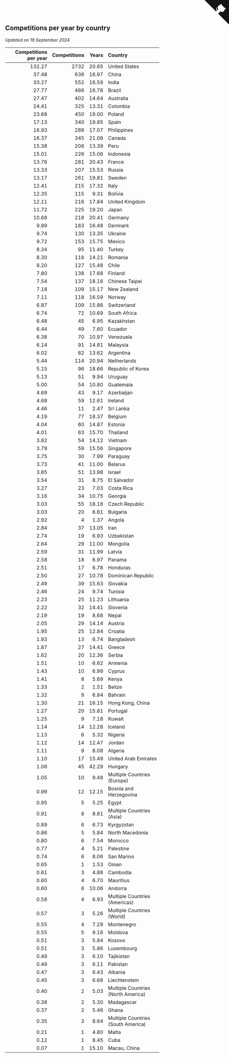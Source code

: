 ## Competitions per year by country

*Updated on 19 September 2024*

| Competitions per year | Competitions | Years | Country |
| ---: | ---: | ---: | :--- |
| 132.27 | 2732 | 20.65 | United States |
| 37.48 | 636 | 16.97 | China |
| 33.27 | 552 | 16.59 | India |
| 27.77 | 466 | 16.78 | Brazil |
| 27.47 | 402 | 14.64 | Australia |
| 24.41 | 325 | 13.31 | Colombia |
| 23.68 | 450 | 19.00 | Poland |
| 17.13 | 340 | 19.85 | Spain |
| 16.93 | 289 | 17.07 | Philippines |
| 16.37 | 345 | 21.08 | Canada |
| 15.38 | 206 | 13.39 | Peru |
| 15.01 | 226 | 15.06 | Indonesia |
| 13.76 | 281 | 20.43 | France |
| 13.33 | 207 | 15.53 | Russia |
| 13.17 | 261 | 19.81 | Sweden |
| 12.41 | 215 | 17.32 | Italy |
| 12.35 | 115 | 9.31 | Bolivia |
| 12.11 | 216 | 17.84 | United Kingdom |
| 11.72 | 225 | 19.20 | Japan |
| 10.68 | 218 | 20.41 | Germany |
| 9.89 | 163 | 16.48 | Denmark |
| 9.74 | 130 | 13.35 | Ukraine |
| 9.72 | 153 | 15.75 | Mexico |
| 8.34 | 95 | 11.40 | Turkey |
| 8.30 | 118 | 14.21 | Romania |
| 8.20 | 127 | 15.48 | Chile |
| 7.80 | 138 | 17.68 | Finland |
| 7.54 | 137 | 18.16 | Chinese Taipei |
| 7.18 | 109 | 15.17 | New Zealand |
| 7.11 | 118 | 16.59 | Norway |
| 6.87 | 109 | 15.86 | Switzerland |
| 6.74 | 72 | 10.69 | South Africa |
| 6.48 | 45 | 6.95 | Kazakhstan |
| 6.44 | 49 | 7.60 | Ecuador |
| 6.38 | 70 | 10.97 | Venezuela |
| 6.14 | 91 | 14.81 | Malaysia |
| 6.02 | 82 | 13.62 | Argentina |
| 5.44 | 114 | 20.94 | Netherlands |
| 5.15 | 96 | 18.66 | Republic of Korea |
| 5.13 | 51 | 9.94 | Uruguay |
| 5.00 | 54 | 10.80 | Guatemala |
| 4.69 | 43 | 9.17 | Azerbaijan |
| 4.68 | 59 | 12.61 | Ireland |
| 4.46 | 11 | 2.47 | Sri Lanka |
| 4.19 | 77 | 18.37 | Belgium |
| 4.04 | 60 | 14.87 | Estonia |
| 4.01 | 63 | 15.70 | Thailand |
| 3.82 | 54 | 14.12 | Vietnam |
| 3.79 | 59 | 15.56 | Singapore |
| 3.75 | 30 | 7.99 | Paraguay |
| 3.73 | 41 | 11.00 | Belarus |
| 3.65 | 51 | 13.98 | Israel |
| 3.54 | 31 | 8.75 | El Salvador |
| 3.27 | 23 | 7.03 | Costa Rica |
| 3.16 | 34 | 10.75 | Georgia |
| 3.03 | 55 | 18.16 | Czech Republic |
| 3.03 | 20 | 6.61 | Bulgaria |
| 2.92 | 4 | 1.37 | Angola |
| 2.84 | 37 | 13.05 | Iran |
| 2.74 | 19 | 6.93 | Uzbekistan |
| 2.64 | 29 | 11.00 | Mongolia |
| 2.59 | 31 | 11.99 | Latvia |
| 2.58 | 18 | 6.97 | Panama |
| 2.51 | 17 | 6.78 | Honduras |
| 2.50 | 27 | 10.78 | Dominican Republic |
| 2.49 | 39 | 15.63 | Slovakia |
| 2.46 | 24 | 9.74 | Tunisia |
| 2.23 | 25 | 11.23 | Lithuania |
| 2.22 | 32 | 14.41 | Slovenia |
| 2.19 | 19 | 8.68 | Nepal |
| 2.05 | 29 | 14.14 | Austria |
| 1.95 | 25 | 12.84 | Croatia |
| 1.93 | 13 | 6.74 | Bangladesh |
| 1.87 | 27 | 14.41 | Greece |
| 1.62 | 20 | 12.36 | Serbia |
| 1.51 | 10 | 6.62 | Armenia |
| 1.43 | 10 | 6.99 | Cyprus |
| 1.41 | 8 | 5.69 | Kenya |
| 1.33 | 2 | 1.51 | Belize |
| 1.32 | 9 | 6.84 | Bahrain |
| 1.30 | 21 | 16.15 | Hong Kong, China |
| 1.27 | 20 | 15.81 | Portugal |
| 1.25 | 9 | 7.18 | Kuwait |
| 1.14 | 14 | 12.28 | Iceland |
| 1.13 | 6 | 5.32 | Nigeria |
| 1.12 | 14 | 12.47 | Jordan |
| 1.11 | 9 | 8.08 | Algeria |
| 1.10 | 17 | 15.49 | United Arab Emirates |
| 1.06 | 45 | 42.29 | Hungary |
| 1.05 | 10 | 9.48 | Multiple Countries (Europe) |
| 0.99 | 12 | 12.15 | Bosnia and Herzegovina |
| 0.95 | 5 | 5.25 | Egypt |
| 0.91 | 8 | 8.81 | Multiple Countries (Asia) |
| 0.89 | 6 | 6.73 | Kyrgyzstan |
| 0.86 | 5 | 5.84 | North Macedonia |
| 0.80 | 6 | 7.54 | Morocco |
| 0.77 | 4 | 5.21 | Palestine |
| 0.74 | 6 | 8.06 | San Marino |
| 0.65 | 1 | 1.53 | Oman |
| 0.61 | 3 | 4.88 | Cambodia |
| 0.60 | 4 | 6.70 | Mauritius |
| 0.60 | 6 | 10.06 | Andorra |
| 0.58 | 4 | 6.93 | Multiple Countries (Americas) |
| 0.57 | 3 | 5.26 | Multiple Countries (World) |
| 0.55 | 4 | 7.29 | Montenegro |
| 0.55 | 5 | 9.16 | Moldova |
| 0.51 | 3 | 5.84 | Kosovo |
| 0.51 | 3 | 5.86 | Luxembourg |
| 0.49 | 3 | 6.10 | Tajikistan |
| 0.49 | 3 | 6.11 | Pakistan |
| 0.47 | 3 | 6.43 | Albania |
| 0.45 | 3 | 6.68 | Liechtenstein |
| 0.40 | 2 | 5.03 | Multiple Countries (North America) |
| 0.38 | 2 | 5.30 | Madagascar |
| 0.37 | 2 | 5.46 | Ghana |
| 0.35 | 3 | 8.64 | Multiple Countries (South America) |
| 0.21 | 1 | 4.80 | Malta |
| 0.12 | 1 | 8.45 | Cuba |
| 0.07 | 1 | 15.10 | Macau, China |


<a href="https://github.com/jonatanklosko/wca_statistics" class="github-corner" aria-label="View source on Github"><svg width="80" height="80" viewBox="0 0 250 250" style="fill:#151513; color:#fff; position: absolute; top: 0; border: 0; right: 0;" aria-hidden="true"><path d="M0,0 L115,115 L130,115 L142,142 L250,250 L250,0 Z"></path><path d="M128.3,109.0 C113.8,99.7 119.0,89.6 119.0,89.6 C122.0,82.7 120.5,78.6 120.5,78.6 C119.2,72.0 123.4,76.3 123.4,76.3 C127.3,80.9 125.5,87.3 125.5,87.3 C122.9,97.6 130.6,101.9 134.4,103.2" fill="currentColor" style="transform-origin: 130px 106px;" class="octo-arm"></path><path d="M115.0,115.0 C114.9,115.1 118.7,116.5 119.8,115.4 L133.7,101.6 C136.9,99.2 139.9,98.4 142.2,98.6 C133.8,88.0 127.5,74.4 143.8,58.0 C148.5,53.4 154.0,51.2 159.7,51.0 C160.3,49.4 163.2,43.6 171.4,40.1 C171.4,40.1 176.1,42.5 178.8,56.2 C183.1,58.6 187.2,61.8 190.9,65.4 C194.5,69.0 197.7,73.2 200.1,77.6 C213.8,80.2 216.3,84.9 216.3,84.9 C212.7,93.1 206.9,96.0 205.4,96.6 C205.1,102.4 203.0,107.8 198.3,112.5 C181.9,128.9 168.3,122.5 157.7,114.1 C157.9,116.9 156.7,120.9 152.7,124.9 L141.0,136.5 C139.8,137.7 141.6,141.9 141.8,141.8 Z" fill="currentColor" class="octo-body"></path></svg></a><style>.github-corner:hover .octo-arm{animation:octocat-wave 560ms ease-in-out}@keyframes octocat-wave{0%,100%{transform:rotate(0)}20%,60%{transform:rotate(-25deg)}40%,80%{transform:rotate(10deg)}}@media (max-width:500px){.github-corner:hover .octo-arm{animation:none}.github-corner .octo-arm{animation:octocat-wave 560ms ease-in-out}}</style>

